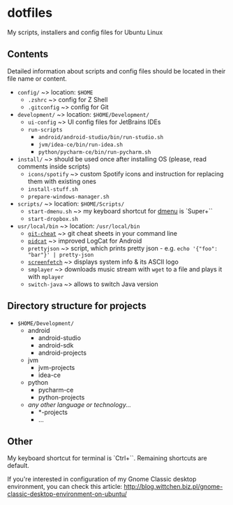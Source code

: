 # dotfiles
My scripts, installers and config files for Ubuntu Linux

Contents
--------

Detailed information about scripts and config files should be located in their file name or content.

- `config/` ~> location: `$HOME`
  - `.zshrc` ~> config for Z Shell
  - `.gitconfig` ~> config for Git
- `development/` ~> location: `$HOME/Development/`
  - `ui-config` ~> UI config files for JetBrains IDEs
  - `run-scripts`
    - `android/android-studio/bin/run-studio.sh`
    - `jvm/idea-ce/bin/run-idea.sh`
    - `python/pycharm-ce/bin/run-pycharm.sh`
- `install/` ~> should be used once after installing OS (please, read comments inside scripts)
  - `icons/spotify` ~> custom Spotify icons and instruction for replacing them with existing ones
  - `install-stuff.sh`
  - `prepare-windows-manager.sh`
- `scripts/` ~> location: `$HOME/Scripts/`
  - `start-dmenu.sh` ~> my keyboard shortcut for [dmenu](http://tools.suckless.org/dmenu/) is `Super+``
  - `start-dropbox.sh`
- `usr/local/bin` ~> location: `/usr/local/bin`
  - [`git-cheat`](https://github.com/0xAX/git-cheat) ~> git cheat sheets in your command line
  - [`pidcat`](https://github.com/JakeWharton/pidcat) ~> improved LogCat for Android
  - `prettyjson` ~> script, which prints pretty json - e.g. `echo '{"foo": "bar"}' | pretty-json`
  - [`screenfetch`](https://github.com/KittyKatt/screenFetch/) ~> displays system info & its ASCII logo
  - `smplayer` ~> downloads music stream with `wget` to a file and plays it with `mplayer`
  - `switch-java` ~> allows to switch Java version

Directory structure for projects
--------------------------------

- `$HOME/Development/`
   - android
     - android-studio
     - android-sdk
     - android-projects
   - jvm
     - jvm-projects
     - idea-ce
   - python
     - pycharm-ce
     - python-projects
   - *any other language or technology...*
     - *-projects
     - ...

Other
-----

My keyboard shortcut for terminal is `Ctrl+``. Remaining shortcuts are default.

If you're interested in configuration of my Gnome Classic desktop environment, you can check this article: http://blog.wittchen.biz.pl/gnome-classic-desktop-environment-on-ubuntu/
